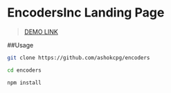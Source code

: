 # EncodersInc Landing Page

> [DEMO LINK](https://ashokcpg.gitlab.io/encoders/)

##Usage

```bash
git clone https://github.com/ashokcpg/encoders

cd encoders

npm install
```
